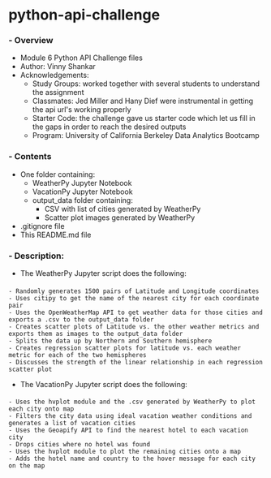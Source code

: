 # python-api-challenge
### - Overview
- Module 6 Python API Challenge files
- Author: Vinny Shankar
- Acknowledgements:
    - Study Groups: worked together with several students to understand the assignment
    - Classmates: Jed Miller and Hany Dief were instrumental in getting the api url's working properly
    - Starter Code: the challenge gave us starter code which let us fill in the gaps in order to reach the desired outputs
    - Program: University of California Berkeley Data Analytics Bootcamp
### - Contents
- One folder containing:
    * WeatherPy Jupyter Notebook
    * VacationPy Jupyter Notebook
    * output_data folder containing:
        * CSV with list of cities generated by WeatherPy
        * Scatter plot images generated by WeatherPy
- .gitignore file
- This README.md file
### - Description:
- The WeatherPy Jupyter script does the following:
####
    - Randomly generates 1500 pairs of Latitude and Longitude coordinates
    - Uses citipy to get the name of the nearest city for each coordinate pair
    - Uses the OpenWeatherMap API to get weather data for those cities and exports a .csv to the output_data folder
    - Creates scatter plots of Latitude vs. the other weather metrics and exports them as images to the output_data folder
    - Splits the data up by Northern and Southern hemisphere
    - Creates regression scatter plots for latitude vs. each weather metric for each of the two hemispheres
    - Discusses the strength of the linear relationship in each regression scatter plot
- The VacationPy Jupyter script does the following:
####
    - Uses the hvplot module and the .csv generated by WeatherPy to plot each city onto map
    - Filters the city data using ideal vacation weather conditions and generates a list of vacation cities
    - Uses the Geoapify API to find the nearest hotel to each vacation city
    - Drops cities where no hotel was found
    - Uses the hvplot module to plot the remaining cities onto a map
    - Adds the hotel name and country to the hover message for each city on the map

